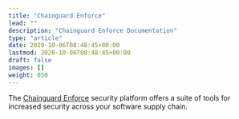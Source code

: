 ```yaml
---
title: "Chainguard Enforce"
lead: ""
description: "Chainguard Enforce Documentation"
type: "article"
date: 2020-10-06T08:48:45+00:00
lastmod: 2020-10-06T08:48:45+00:00
draft: false
images: []
weight: 050
---
```


The [Chainguard Enforce](https://www.chainguard.dev/chainguard-enforce?utm_source=docs) security platform offers a suite of tools for increased security across your software supply chain. 